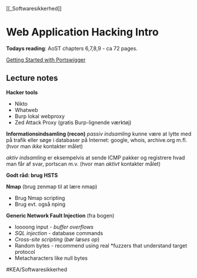 [[_Softwaresikkerhed]]

# Web Application Hacking Intro

**Todays reading**: AoST chapters 6,7,8,9 - ca 72 pages.

[Getting Started with Portswigger](https://portswigger.net/burp/documentation/desktop/getting-started)

## Lecture notes

**Hacker tools**
- Nikto
- Whatweb
- Burp lokal webproxy
- Zed Attack Proxy (gratis Burp-lignende værktøj)

**Informationsindsamling (recon)**
*passiv indsamling* kunne være at lytte med på trafik eller søge i databaser på Internet: google, whois, archive.org m.fl. (hvor man *ikke* kontakter målet)

*aktiv indsamling* er eksempelvis at sende ICMP pakker og registrere hvad man får af svar, portscan m.v. (hvor man *aktivt* kontakter målet)

**Godt råd: brug HSTS**

**Nmap** (brug zenmap til at lære nmap)
- Brug Nmap scripting
- Brug evt. også nping

**Generic Network Fault Injection** (fra bogen)
- loooong input - *buffer overflows*
- *SQL injection* - database commands
- *Cross-site scripting* (*bør læses op*)
- Random bytes - recommend using real *fuzzers that understand target protocol
- Metacharacters like null bytes


#KEA/Softwaresikkerhed 